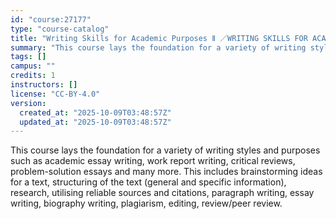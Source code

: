 ```yaml
---
id: "course:27177"
type: "course-catalog"
title: "Writing Skills for Academic Purposes Ⅱ ／WRITING SKILLS FOR ACADEMIC PURPOSES Ⅱ"
summary: "This course lays the foundation for a variety of writing styles and purposes such as academic essay writing, work report…"
tags: []
campus: ""
credits: 1
instructors: []
license: "CC-BY-4.0"
version:
  created_at: "2025-10-09T03:48:57Z"
  updated_at: "2025-10-09T03:48:57Z"
---
```

This course lays the foundation for a variety of writing styles and purposes such as academic essay writing, work report writing, critical reviews, problem-solution essays and many more. This includes brainstorming ideas for a text, structuring of the text (general and specific information), research, utilising reliable sources and citations, paragraph writing, essay writing, biography writing, plagiarism, editing, review/peer review.
